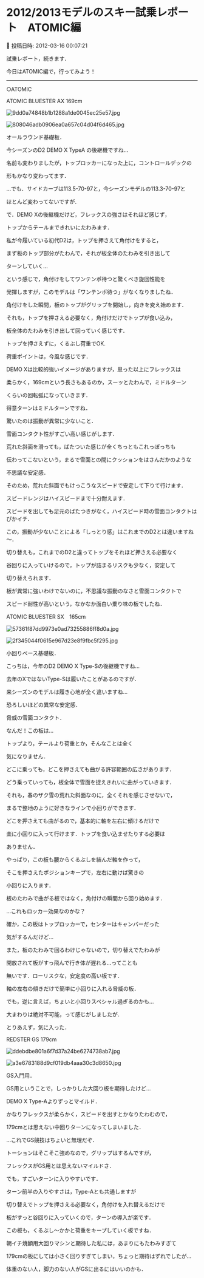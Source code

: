 # 2012/2013モデルのスキー試乗レポート　ATOMIC編

📅 投稿日時: 2012-03-16 00:07:21

試乗レポート，続きます．





今日はATOMIC編で，行ってみよう！


------


[]()





○ATOMIC





ATOMIC BLUESTER AX 169cm




![9dd0a74848b1b1288a1de0045ec25e57.jpg](images/9dd0a74848b1b1288a1de0045ec25e57.jpg)






![808046adb0906ea0a657c04d04f6d465.jpg](images/808046adb0906ea0a657c04d04f6d465.jpg)




オールラウンド基礎板．


今シーズンのD2 DEMO X TypeA の後継機ですね…


名前も変わりましたが，トップロッカーになった上に，コントロールデックの


形もかなり変わってます．


…でも．サイドカーブは113.5-70-97と，今シーズンモデルの113.3-70-97と


ほとんど変わってないですが．





で．DEMO Xの後継機だけど，フレックスの強さはそれほど感じず，


トップからテールまできれいにたわみます．


私が今履いている初代D2は，トップを押さえて角付けをすると，


まず板のトップ部分がたわんで，それが板全体のたわみを引き出して


ターンしていく…


という感じで，角付けをしてワンテンポ待つと驚くべき旋回性能を


発揮しますが，このモデルは「ワンテンポ待つ」がなくなりましたね．


角付けをした瞬間，板のトップがグリップを開始し，向きを変え始めます．


それも，トップを押さえる必要なく，角付けだけでトップが食い込み，


板全体のたわみを引き出して回っていく感じです．


トップを押さえずに，くるぶし荷重でOK.


荷重ポイントは，今風な感じです．


DEMO Xは比較的強いイメージがありますが，思った以上にフレックスは


柔らかく，169cmという長さもあるのか，スーッとたわんで，ミドルターン


くらいの回転弧になっていきます．


得意ターンはミドルターンですね．


驚いたのは振動が異常に少ないこと．


雪面コンタクト性がすごい高い感じがします．


荒れた斜面を滑っても，ばたついた感じが全くちっともこれっぽっちも


伝わってこないという，まるで雪面との間にクッションをはさんだかのような


不思議な安定感．


そのため，荒れた斜面でもけっこうなスピードで安定して下りて行けます．


スピードレンジはハイスピードまで十分耐えます．


スピードを出しても足元のばたつきがなく，ハイスピード時の雪面コンタクトはぴかイチ．


この，振動が少ないことによる「しっとり感」はこれまでのD2とは違いますね～．


切り替えも，これまでのD2と違ってトップをそれほど押さえる必要なく


谷回りに入っていけるので，トップが詰まるリスクも少なく，安定して


切り替えられます．


板が異常に強いわけでないのに，不思議な振動のなさと雪面コンタクトで


スピード耐性が高いという，なかなか面白い乗り味の板でしたね．


[]()





ATOMIC BLUESTER SX　165cm




![57361f87dd9973e0ad73255886ff8d0a.jpg](images/57361f87dd9973e0ad73255886ff8d0a.jpg)






![2f345044f0615e967d23e8f9fbc5f295.jpg](images/2f345044f0615e967d23e8f9fbc5f295.jpg)




小回りベース基礎板．


こっちは，今年のD2 DEMO X Type-Sの後継機ですね…


去年のXではないType-Sは履いたことがあるのですが．


来シーズンのモデルは履き心地が全く違いますね…


恐ろしいほどの異常な安定感．


脅威の雪面コンタクト．


なんだ！この板は…


トップより，テールより荷重とか，そんなことは全く


気になりません．


どこに乗っても，どこを押さえても曲がる許容範囲の広さがあります．


どう乗っていっても，板全体で雪面を捉えきれいに曲がっていきます．


それも，春のザク雪の荒れた斜面なのに，全くそれを感じさせないで，


まるで整地のように好きなラインで小回りができます．


どこを押さえても曲がるので，基本的に軸を左右に傾けるだけで


楽に小回りに入って行けます．トップを食い込ませたりする必要は


ありません．


やっぱり，この板も腰からくるぶしを結んだ軸を作って，


そこを押さえたポジションキープで，左右に動けば驚きの


小回りに入ります．


板のたわみで曲がる板ではなく，角付けの瞬間から回り始めます．


…これもロッカー効果なのかな？


確か，この板はトップロッカーで，センターはキャンバーだった


気がするんだけど…


また，板のたわみで回るわけじゃないので，切り替えでたわみが


開放されて板がすっ飛んで行き体が遅れる…ってことも


無いです．ローリスクな，安定度の高い板です．


軸の左右の傾きだけで簡単に小回りに入れる脅威の板．


でも，逆に言えば，ちょいと小回りスペシャル過ぎるのかも…


大まわりは絶対不可能，って感じがしましたが．


とりあえず，気に入った．


[]()





REDSTER GS 179cm




![ddebdbe801a6f7d37a24be6274738ab7.jpg](images/ddebdbe801a6f7d37a24be6274738ab7.jpg)






![a3e6783188d9cf019db4aaa30c3d8650.jpg](images/a3e6783188d9cf019db4aaa30c3d8650.jpg)




GS入門用．


GS用ということで，しっかりした大回り板を期待したけど…


DEMO X Type-Aよりずっとマイルド．


かなりフレックスが柔らかく，スピードを出すとかなりたわむので，


179cmとは思えない中回りターンになってしまいました．


…これでGS競技はちょいと無理だぞ．


トーションはそこそこ強めなので，グリップはするんですが，


フレックスがGS用とは思えないマイルドさ．


でも，すごいターンに入りやすいです．


ターン前半の入りやすさは，Type-Aとも共通しますが


切り替えでトップを押さえる必要なく，角付けを入れ替えるだけで


板がすっと谷回りに入っていくので，ターンの導入が楽です．


この板も，くるぶし～かかと荷重をキープしていく板ですね．


朝イチ焼額用大回りマシンと期待した私には，あまりにもたわみすぎて


179cmの板にしては小さく回りすぎてしまい，ちょっと期待はずれでしたが…


体重のない人，脚力のない人がGSに出るにはいいのかも．
